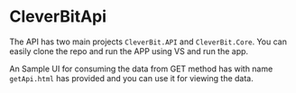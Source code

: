 # CleverBitApi

The API has two main projects `CleverBit.API` and `CleverBit.Core`. You can easily clone the repo and run the APP using VS and run the app.

An Sample UI for consuming the data from GET method has with name `getApi.html` has provided and you can use it for viewing the data.
